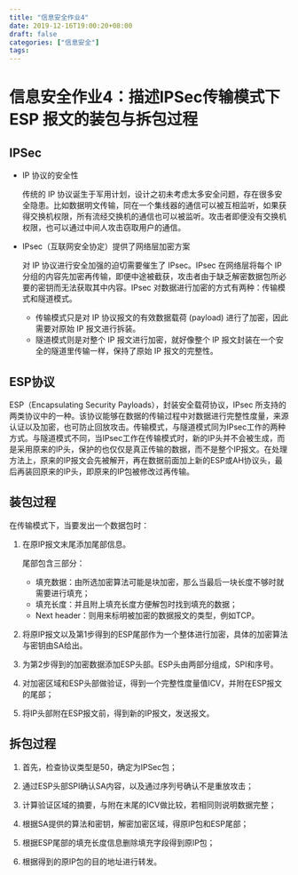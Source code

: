 ```yaml
---
title: "信息安全作业4"
date: 2019-12-16T19:00:20+08:00
draft: false
categories: ["信息安全"]
tags: 
---
```


# 信息安全作业4：描述IPSec传输模式下 ESP 报文的装包与拆包过程

## IPSec

- IP 协议的安全性

  传统的 IP 协议诞生于军用计划，设计之初未考虑太多安全问题，存在很多安全隐患。比如数据明文传输，同在一个集线器的通信可以被互相监听，如果获得交换机权限，所有流经交换机的通信也可以被监听。攻击者即便没有交换机权限，也可以通过中间人攻击窃取用户的通信。

- IPsec（互联网安全协定）提供了网络层加密方案

  对 IP 协议进行安全加强的迫切需要催生了 IPsec。IPsec 在网络层将每个 IP 分组的内容先加密再传输，即便中途被截获，攻击者由于缺乏解密数据包所必要的密钥而无法获取其中内容。IPsec 对数据进行加密的方式有两种：传输模式和隧道模式。

  - 传输模式只是对 IP 协议报文的有效数据载荷 (payload) 进行了加密，因此需要对原始 IP 报文进行拆装。
  - 隧道模式则是对整个 IP 报文进行加密，就好像整个 IP 报文封装在一个安全的隧道里传输一样，保持了原始 IP 报文的完整性。

## ESP协议

ESP（Encapsulating Security Payloads），封装安全载荷协议，IPsec 所支持的两类协议中的一种。该协议能够在数据的传输过程中对数据进行完整性度量，来源认证以及加密，也可防止回放攻击。传输模式，与隧道模式同为IPsec工作的两种方式。与隧道模式不同，当IPsec工作在传输模式时，新的IP头并不会被生成，而是采用原来的IP头，保护的也仅仅是真正传输的数据，而不是整个IP报文。在处理方法上，原来的IP报文会先被解开，再在数据前面加上新的ESP或AH协议头，最后再装回原来的IP头，即原来的IP包被修改过再传输。

## 装包过程

在传输模式下，当要发出一个数据包时：

1. 在原IP报文末尾添加尾部信息。

   尾部包含三部分：

   - 填充数据：由所选加密算法可能是块加密，那么当最后一块长度不够时就需要进行填充；
   - 填充长度：并且附上填充长度方便解包时找到填充的数据；
   - Next header：则用来标明被加密的数据报文的类型，例如TCP。

2. 将原IP报文以及第1步得到的ESP尾部作为一个整体进行加密，具体的加密算法与密钥由SA给出。

3. 为第2步得到的加密数据添加ESP头部。ESP头由两部分组成，SPI和序号。

4. 对加密区域和ESP头部做验证，得到一个完整性度量值ICV，并附在ESP报文的尾部；

5. 将IP头部附在ESP报文前，得到新的IP报文，发送报文。

## 拆包过程

1. 首先，检查协议类型是50，确定为IPSec包；

2. 通过ESP头部SPI确认SA内容，以及通过序列号确认不是重放攻击；

3. 计算验证区域的摘要，与附在末尾的ICV做比较，若相同则说明数据完整；

4. 根据SA提供的算法和密钥，解密加密区域，得原IP包和ESP尾部；

5. 根据ESP尾部的填充长度信息删除填充字段得到原IP包；

6. 根据得到的原IP包的目的地址进行转发。